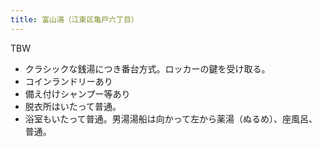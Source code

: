 ```yaml
---
title: 富山湯（江東区亀戸六丁目）
---
```


TBW

* クラシックな銭湯につき番台方式。ロッカーの鍵を受け取る。
* コインランドリーあり
* 備え付けシャンプー等あり
* 脱衣所はいたって普通。
* 浴室もいたって普通。男湯湯船は向かって左から薬湯（ぬるめ）、座風呂、普通。
